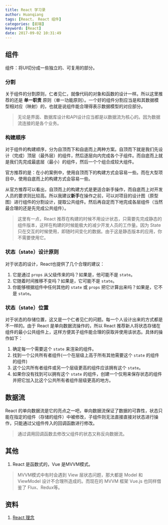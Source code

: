 ```yaml
---
title: React 学习录
author: Huanqiang
tags: [React， React 组件]
categories: [前端]
keyword: [React]
date: 2017-09-02 10:31:49
---
```


## 组件

组件：将UI切分成一些独立的、可复用的部分。

<!-- more -->

### 分割

关于组件的分割原则，仁者见仁，就像代码的对象和函数的设计一样。所以这里推荐的还是 **单一职责** 原则（单一功能原则）。一个好的组件分割应当是和其数据模型相对应（映射）的，也就是说组件能合理得表示数据模型的对应部分。

> 无论是界面、数据库设计和API设计应当都是以数据流为核心的。因为数据流连接的是各个业务。

### 构建顺序

对于组件的构建顺序，分为自顶而下和自底而上两种方案。自顶而下就是我们先设计（完成）顶层（最外层）的组件，然后逐层向内完成各个子组件。而自底而上就是我们先完成最底层（最小）的组件，然后一个个组合成较大组件。

官方推荐的是：在小的案例中，使用自顶而下的构建方式会容易一些。而在大型项目中，使用自底而上的构建方式会容易一些。

从官方推荐可以看出，自顶而上的构建方式是更适合新手操作，而自底而上对开发人员的要求则比较高。所以我建议**新手**在操作之前，可以对项目的设计图（原型图）进行组件的分割设计，提取公共组件。然后再自定而下地完成各层组件（当然最合理的还是先完成公共组件）。

> 这里有一点，React 推荐在构建的时候不用设计状态，只需要先完成静态的组件版本，这样在构建的时候能极大的减少开发人员的工作量。因为 State 只在交互的时候使用，即随时间变化的数据。由于这是静态版本的应用，你不需要使用它。

### 状态（state）设计原则

对于状态的设计，React也提供了几个合理的建议：

1. 它是通过 `props` 从父级传来的吗？如果是，他可能不是 `state`。
2. 它随着时间推移不变吗？如果是，它可能不是 `state`。
3. 你能够根据组件中任何其他的 `state` 或 `props` 把它计算出来吗？如果是，它不是 `state`。

### 状态（state）位置

对于状态的存储位置，这又是一个仁者见仁的问题。每一个人设计出来的方式都是不一样的。由于 React 是单向数据流操作的，所以 React 推荐新人将状态存储在组件的最小公共组件上，这样方便其子组件能合理的获取并使用该状态。具体的操作如下：

1. 确定每一个需要这个 `state` 来渲染的组件。
2. 找到一个公共所有者组件(一个在层级上高于所有其他需要这个 `state` 的组件的组件)
3. 这个公共所有者组件或另一个层级更高的组件应该拥有这个 `state`。
4. 如果你没有找到可以拥有这个 `state` 的组件，创建一个仅用来保存状态的组件并把它加入比这个公共所有者组件层级更高的地方。

## 数据流

React 的单向数据流是它的亮点之一吧，单向数据流保证了数据的可靠性，状态只能在指定的组件（存储的组件）中被修改，子组件则无法直接直接对状态进行操作，只能通过父组件传入的回调函数进行修改。

> 通过调用回调函数去修改父组件的状态又称反向数据流。

## 其他

1. React 是函数式的，Vue 是MVVM模式。

> MVVM模式中有时会遇到 View 层状态问题，那大都是 Model 和 ViewModel 设计不合理所造成的。而现在的 MVVM 框架 Vue.js 也同样借鉴了 Flux、Redux等。

## 资料

1. [React 理念](https://doc.react-china.org/react/docs/thinking-in-react.html)